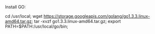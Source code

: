 Install GO:

cd /usr/local;
wget https://storage.googleapis.com/golang/go1.3.3.linux-amd64.tar.gz;
tar -xvzf go1.3.3.linux-amd64.tar.gz;
export PATH=$PATH:/usr/local/go/bin;
